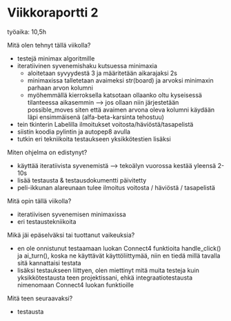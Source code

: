 # Viikkoraportti 2

työaika: 10,5h

Mitä olen tehnyt tällä viikolla?

- testejä minimax algoritmille
- iteratiivinen syvenemishaku kutsuessa minimaxia
  - aloitetaan syvyydestä 3 ja määritetään aikarajaksi 2s
  - minimaxissa talletetaan avaimeksi str(board) ja arvoksi minimaxin parhaan arvon kolumni
  - myöhemmällä kierroksella katsotaan ollaanko oltu kyseisessä tilanteessa aikasemmin --> jos ollaan niin järjestetään possible_moves siten että avaimen arvona oleva kolumni käydään läpi ensimmäisenä (alfa-beta-karsinta tehostuu)
- tein tkinterin Labelilla ilmoitukset voitosta/häviöstä/tasapelistä
- siistin koodia pylintin ja autopep8 avulla
- tutkin eri tekniikoita testaukseen yksikkötestien lisäksi

Miten ohjelma on edistynyt?

- käyttää iteratiivista syvenemistä --> tekoälyn vuorossa kestää yleensä 2-10s
- lisää testausta & testausdokumentti päivitetty
- peli-ikkunan alareunaan tulee ilmoitus voitosta / häviöstä / tasapelistä

Mitä opin tällä viikolla?

- iteratiivisen syvenemisen minimaxissa
- eri testaustekniikoita

Mikä jäi epäselväksi tai tuottanut vaikeuksia?

- en ole onnistunut testaamaan luokan Connect4 funktioita handle_click() ja ai_turn(), koska ne käyttävät käyttöliittymää, niin en tiedä millä tavalla sitä kannattaisi testata
- lisäksi testaukseen liittyen, olen miettinyt mitä muita testeja kuin yksikkötestausta teen projektissani, ehkä integraatiotestausta nimenomaan Connect4 luokan funktioille

Mitä teen seuraavaksi?

- testausta
